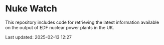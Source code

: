 # Nuke Watch

This repository includes code for retrieving the latest information available on the output of EDF nuclear power plants in the UK.

Last updated: 2025-02-13 12:27